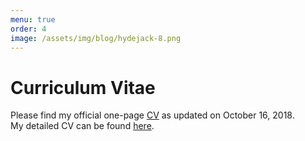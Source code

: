 ```yaml
---
menu: true
order: 4
image: /assets/img/blog/hydejack-8.png
---
```


# Curriculum Vitae

Please find my official one-page [CV](assets/cv.pdf) as updated on October 16, 2018. <br>
My detailed CV can be found [here](assets/cv_long.pdf).



